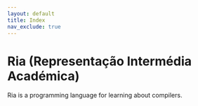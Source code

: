 ```yaml
---
layout: default
title: Index
nav_exclude: true
---
```


Ria (Representação Intermédia Académica)
========================================

Ria is a programming language for learning about compilers.
